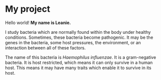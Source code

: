 # My project
Hello world!
**My name is Leanie.**

I study bacteria which are normally found within the body under healthy conditions. 
Sometimes, these bacteria become pathogenic. It may be the genes in the bacteria, 
some host pressures, the environment, or an interaction between all of these factors.

The name of this bacteria is *Haemophilus influenzae*. It is a gram-negative bacteria. 
It is host restricted, which means it can only survive in a human host. This means it
may have many traits which enable it to survive in its host.
